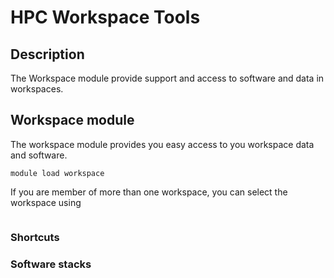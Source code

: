# HPC Workspace Tools

## Description
The Workspace module provide support and access to software and data in workspaces.

## Workspace module
The workspace module provides you easy access to you workspace data and software. 

```
module load workspace
```

If you are member of more than one workspace, you can select the workspace using

```

```

### Shortcuts

### Software stacks

